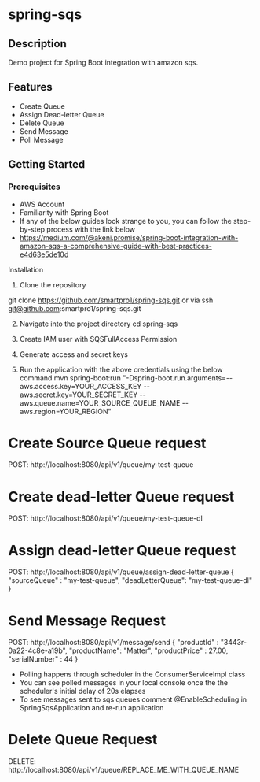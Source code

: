 # spring-sqs

## Description
Demo project for Spring Boot integration with amazon sqs.

## Features
- Create Queue
- Assign Dead-letter Queue
- Delete Queue
- Send Message
- Poll Message

## Getting Started

### Prerequisites
- AWS Account
- Familiarity with Spring Boot
- If any of the below guides look strange to you, you can follow the step-by-step process with the link below
- https://medium.com/@akeni.promise/spring-boot-integration-with-amazon-sqs-a-comprehensive-guide-with-best-practices-e4d63e5de10d

Installation
1. Clone the repository

git clone https://github.com/smartpro1/spring-sqs.git or via ssh git@github.com:smartpro1/spring-sqs.git

2. Navigate into the project directory
   cd spring-sqs

3. Create IAM user with SQSFullAccess Permission
4. Generate access and secret keys
5. Run the application with the above credentials using the below command
   mvn spring-boot:run "-Dspring-boot.run.arguments=--aws.access.key=YOUR_ACCESS_KEY --aws.secret.key=YOUR_SECRET_KEY --aws.queue.name=YOUR_SOURCE_QUEUE_NAME --aws.region=YOUR_REGION"

# Create Source Queue request
POST: http://localhost:8080/api/v1/queue/my-test-queue

# Create dead-letter Queue request
POST: http://localhost:8080/api/v1/queue/my-test-queue-dl

# Assign dead-letter Queue request
POST: http://localhost:8080/api/v1/queue/assign-dead-letter-queue
{
"sourceQueue" : "my-test-queue",
"deadLetterQueue": "my-test-queue-dl"
}

# Send Message Request
POST: http://localhost:8080/api/v1/message/send
{
"productId" : "3443r-0a22-4c8e-a19b",
"productName": "Matter",
"productPrice" : 27.00,
"serialNumber" : 44
}

- Polling happens through scheduler in the ConsumerServiceImpl class
- You can see polled messages in your local console once the the scheduler's initial delay of 20s elapses
- To see messages sent to sqs queues comment @EnableScheduling in SpringSqsApplication and re-run application

# Delete Queue Request
DELETE: http://localhost:8080/api/v1/queue/REPLACE_ME_WITH_QUEUE_NAME


  
